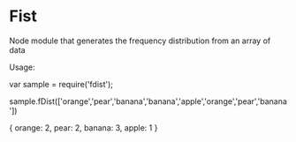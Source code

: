 # Fist
Node module that generates the frequency distribution from an array of data

Usage:

var sample = require('fdist');

sample.fDist(['orange','pear','banana','banana','apple','orange','pear','banana'])

{ orange: 2, pear: 2, banana: 3, apple: 1 }
